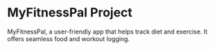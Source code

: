 # MyFitnessPal Project
MyFitnessPal, a user-friendly app that helps track diet and exercise. It offers seamless food and workout logging.

